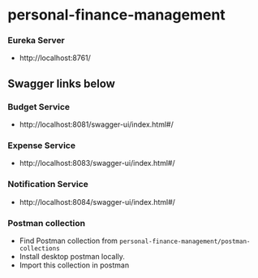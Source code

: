 # personal-finance-management


### Eureka Server

- http://localhost:8761/


## Swagger links below

### Budget Service

- http://localhost:8081/swagger-ui/index.html#/


### Expense Service

- http://localhost:8083/swagger-ui/index.html#/

### Notification Service

- http://localhost:8084/swagger-ui/index.html#/


### Postman collection 

- Find Postman collection from  `personal-finance-management/postman-collections`
- Install desktop postman locally.
- Import this collection in postman 


